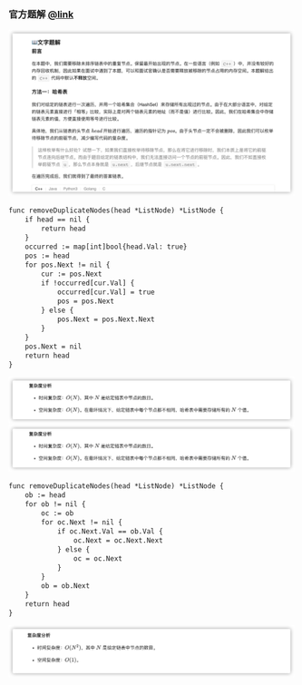 ### 官方题解 [@link](https://leetcode-cn.com/problems/remove-duplicate-node-lcci/solution/yi-chu-zhong-fu-jie-dian-by-leetcode-solution/)

![1.png](./source/1.png)
```Golang
func removeDuplicateNodes(head *ListNode) *ListNode {
    if head == nil {
        return head
    }
    occurred := map[int]bool{head.Val: true}
    pos := head
    for pos.Next != nil {
        cur := pos.Next
        if !occurred[cur.Val] {
            occurred[cur.Val] = true
            pos = pos.Next
        } else {
            pos.Next = pos.Next.Next
        }
    }
    pos.Next = nil
    return head
}
```
![2.png](./source/2.png)
![3.png](./source/3.png)
```Golang
func removeDuplicateNodes(head *ListNode) *ListNode {
    ob := head
    for ob != nil {
        oc := ob
        for oc.Next != nil {
            if oc.Next.Val == ob.Val {
                oc.Next = oc.Next.Next
            } else {
                oc = oc.Next
            }
        }
        ob = ob.Next
    }
    return head
}
```
![4.png](./source/4.png)